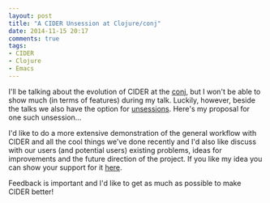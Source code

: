 ```yaml
---
layout: post
title: "A CIDER Unsession at Clojure/conj"
date: 2014-11-15 20:17
comments: true
tags:
- CIDER
- Clojure
- Emacs
---
```


I'll be talking about the evolution of CIDER at the
[conj](http://clojure-conj.org/), but I won't be able to show much (in
terms of features) during my talk. Luckily, however, beside the talks
we also have the option for [unsessions](https://github.com/cognitect/clojure-conj/wiki/Clojure-conj-2014-Unsessions). Here's my proposal for one such unsession...

I'd like to do a more extensive demonstration of the general
workflow with CIDER and all the cool things we've done recently and
I'd also like discuss with our users (and potential users) existing
problems, ideas for improvements and the future direction of the
project. If you like my idea you can show your support for it
[here](https://github.com/cognitect/clojure-conj/wiki/Clojure-conj-2014-Unsessions#cider-demoqa).

Feedback is important and I'd like to get as much as possible
to make CIDER better!
